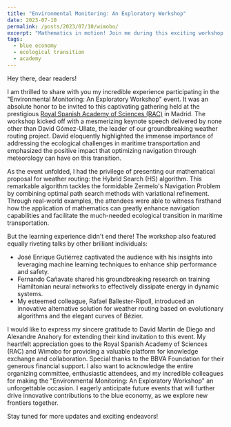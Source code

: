 ```yaml
---
title: "Environmental Monitoring: An Exploratory Workshop"
date: 2023-07-10
permalink: /posts/2023/07/10/wimobo/
excerpt: "Mathematics in motion! Join me during this exciting workshop at the Royal Spanish Academy of Sciences, where we discussed about the most advanced weather routing solutions."
tags:
  - blue economy
  - ecological transition
  - academy
---
```


Hey there, dear readers!

I am thrilled to share with you my incredible experience participating in the "Environmental Monitoring: An Exploratory Workshop" event. It was an absolute honor to be invited to this captivating gathering held at the prestigious [Royal Spanish Academy of Sciences (RAC)](https://rac.es/) in Madrid. The workshop kicked off with a mesmerizing keynote speech delivered by none other than David Gómez-Ullate, the leader of our groundbreaking weather routing project. David eloquently highlighted the immense importance of addressing the ecological challenges in maritime transportation and emphasized the positive impact that optimizing navigation through meteorology can have on this transition.

As the event unfolded, I had the privilege of presenting our mathematical proposal for weather routing: the Hybrid Search (HS) algorithm. This remarkable algorithm tackles the formidable Zermelo's Navigation Problem by combining optimal path search methods with variational refinement. Through real-world examples, the attendees were able to witness firsthand how the application of mathematics can greatly enhance navigation capabilities and facilitate the much-needed ecological transition in maritime transportation.

But the learning experience didn't end there! The workshop also featured equally riveting talks by other brilliant individuals:

- José Enrique Gutiérrez captivated the audience with his insights into leveraging machine learning techniques to enhance ship performance and safety.
- Fernando Cañavate shared his groundbreaking research on training Hamiltonian neural networks to effectively dissipate energy in dynamic systems.
- My esteemed colleague, Rafael Ballester-Ripoll, introduced an innovative alternative solution for weather routing based on evolutionary algorithms and the elegant curves of Bézier.

I would like to express my sincere gratitude to David Martin de Diego and Alexandre Anahory for extending their kind invitation to this event. My heartfelt appreciation goes to the Royal Spanish Academy of Sciences (RAC) and Wimobo for providing a valuable platform for knowledge exchange and collaboration.  Special thanks to the BBVA Foundation for their generous financial support. I also want to acknowledge the entire organizing committee, enthusiastic attendees, and my incredible colleagues for making the "Environmental Monitoring: An Exploratory Workshop" an unforgettable occasion. I eagerly anticipate future events that will further drive innovative contributions to the blue economy, as we explore new frontiers together.

Stay tuned for more updates and exciting endeavors!